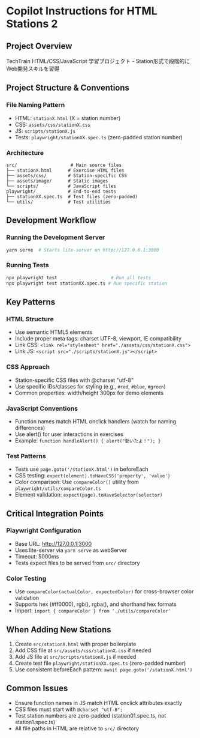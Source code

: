 # Copilot Instructions for HTML Stations 2

## Project Overview
TechTrain HTML/CSS/JavaScript 学習プロジェクト - Station形式で段階的にWeb開発スキルを習得

## Project Structure & Conventions

### File Naming Pattern
- HTML: `stationX.html` (X = station number)
- CSS: `assets/css/stationX.css` 
- JS: `scripts/stationX.js`
- Tests: `playwright/stationXX.spec.ts` (zero-padded station number)

### Architecture
```
src/                    # Main source files
├── stationX.html      # Exercise HTML files
├── assets/css/        # Station-specific CSS
├── assets/image/      # Static images
└── scripts/           # JavaScript files
playwright/            # End-to-end tests
├── stationXX.spec.ts  # Test files (zero-padded)
└── utils/             # Test utilities
```

## Development Workflow

### Running the Development Server
```bash
yarn serve  # Starts lite-server on http://127.0.0.1:3000
```

### Running Tests
```bash
npx playwright test                    # Run all tests
npx playwright test stationXX.spec.ts # Run specific station
```

## Key Patterns

### HTML Structure
- Use semantic HTML5 elements
- Include proper meta tags: charset UTF-8, viewport, IE compatibility
- Link CSS: `<link rel="stylesheet" href="./assets/css/stationX.css">`
- Link JS: `<script src="./scripts/stationX.js"></script>`

### CSS Approach
- Station-specific CSS files with @charset "utf-8"
- Use specific IDs/classes for styling (e.g., `#red`, `#blue`, `#green`)
- Common properties: width/height 300px for demo elements

### JavaScript Conventions
- Function names match HTML onclick handlers (watch for naming differences)
- Use alert() for user interactions in exercises
- Example: `function handleAlert() { alert("動いたよ！"); }`

### Test Patterns
- Tests use `page.goto('/stationX.html')` in beforeEach
- CSS testing: `expect(element).toHaveCSS('property', 'value')`
- Color comparison: Use `compareColor()` utility from `playwright/utils/compareColor.ts`
- Element validation: `expect(page).toHaveSelector(selector)`

## Critical Integration Points

### Playwright Configuration
- Base URL: http://127.0.0.1:3000
- Uses lite-server via `yarn serve` as webServer
- Timeout: 5000ms
- Tests expect files to be served from `src/` directory

### Color Testing
- Use `compareColor(actualColor, expectedColor)` for cross-browser color validation
- Supports hex (#ff0000), rgb(), rgba(), and shorthand hex formats
- Import: `import { compareColor } from './utils/compareColor'`

## When Adding New Stations
1. Create `src/stationX.html` with proper boilerplate
2. Add CSS file at `src/assets/css/stationX.css` if needed
3. Add JS file at `src/scripts/stationX.js` if needed  
4. Create test file `playwright/stationXX.spec.ts` (zero-padded number)
5. Use consistent beforeEach pattern: `await page.goto('/stationX.html')`

## Common Issues
- Ensure function names in JS match HTML onclick attributes exactly
- CSS files must start with `@charset "utf-8";`
- Test station numbers are zero-padded (station01.spec.ts, not station1.spec.ts)
- All file paths in HTML are relative to `src/` directory